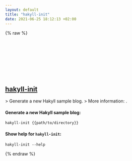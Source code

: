 ```yaml
---
layout: default
title: "hakyll-init"
date: 2021-06-25 18:12:13 +02:00
---
```

{% raw %}
<h2 id="hakyll-init">
  <a href="/en/common/hakyll-init.html">hakyll-init</a> <a href="#hakyll-init"><svg class="icon">
    <use href="/assets/images/unicode_sprite.svg#link" />
  </svg></a>
</h2>
> Generate a new Hakyll sample blog.
> More information: <https://github.com/jaspervdj/hakyll-init>.

#### Generate a new Hakyll sample blog:
```shell
hakyll-init {{path/to/directory}}
```
#### Show help for `hakyll-init`:
```shell
hakyll-init --help
```
{% endraw %}
